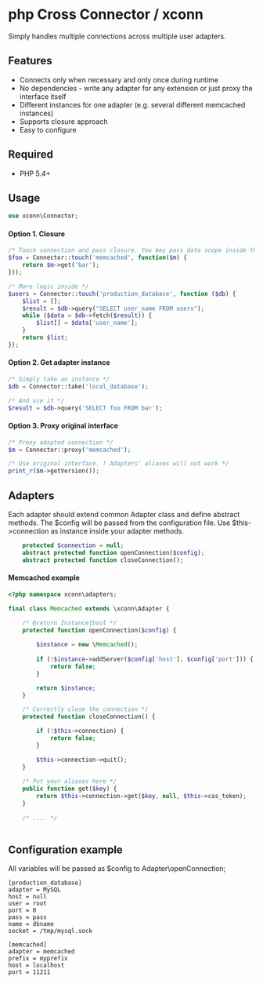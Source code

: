 php Cross Connector / xconn
============
Simply handles multiple connections across multiple user adapters.

Features
----------
- Connects only when necessary and only once during runtime
- No dependencies - write any adapter for any extension or just proxy the interface itself
- Different instances for one adapter (e.g. several different memcached instances)
- Supports closure approach
- Easy to configure

Required
----------
- PHP 5.4+

Usage 
----------
```php
use xconn\Connector;
```

#### Option 1. Closure
```php
/* Touch connection and pass closure. You may pass data scope inside through 'use' */
$foo = Connector::touch('memcached', function($m) {
    return $m->get('bar');
}));

/* More logic inside */
$users = Connector::touch('production_database', function ($db) {
    $list = [];
    $result = $db->query("SELECT user_name FROM users");
    while ($data = $db->fetch($result)) {
        $list[] = $data['user_name'];
    }
    return $list;
});
```

#### Option 2. Get adapter instance
```php
/* Simply take an instance */
$db = Connector::take('local_database');

/* And use it */
$result = $db->query('SELECT foo FROM bar');
```

#### Option 3. Proxy original interface
```php
/* Proxy adapted connection */
$m = Connector::proxy('memcached');

/* Use original interface. ! Adapters' aliases will not work */
print_r($m->getVersion());
```


Adapters
----------

Each adapter should extend common Adapter class and define abstract methods. The $config will be passed from the configuration file. Use $this->connection as instance inside your adapter methods.

```php
    protected $connection = null;
    abstract protected function openConnection($config);
    abstract protected function closeConnection();
```

#### Memcached example
```php
<?php namespace xconn\adapters;

final class Memcached extends \xconn\Adapter {

    /* @return Instance|bool */
    protected function openConnection($config) {
    
        $instance = new \Memcached();
        
        if (!$instance->addServer($config['host'], $config['port'])) {
            return false;
        }

        return $instance;
    }

    /* Correctly close the connection */
    protected function closeConnection() {

        if (!$this->connection) {
            return false;
        }

        $this->connection->quit();
    }
    
    /* Put your aliases here */
    public function get($key) {
        return $this->connection->get($key, null, $this->cas_token);
    }
    
    /* .... */
    
```

Configuration example
----------
All variables will be passed as $config to Adapter\openConnection;

    [production_database]
    adapter = MySQL
    host = null
    user = root
    port = 0
    pass = pass
    name = dbname
    socket = /tmp/mysql.sock
    
    [memcached]
    adapter = memcached
    prefix = myprefix
    host = localhost
    port = 11211
